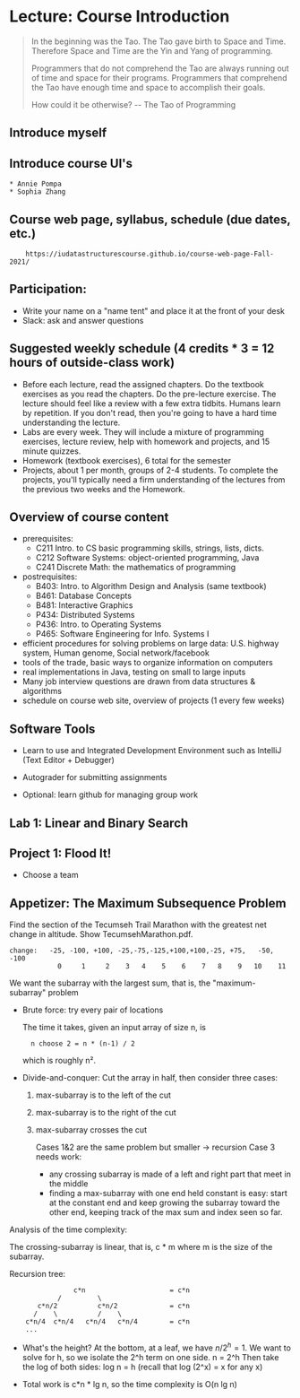 # Lecture: Course Introduction

>  In the beginning was the Tao. The Tao gave birth to Space and
>  Time. Therefore Space and Time are the Yin and Yang of programming.
>
>  Programmers that do not comprehend the Tao are always running out of
>  time and space for their programs. Programmers that comprehend the
>  Tao have enough time and space to accomplish their goals.
>
>  How could it be otherwise? -- The Tao of Programming

## Introduce myself

## Introduce course UI's
    * Annie Pompa
    * Sophia Zhang

## Course web page, syllabus, schedule (due dates, etc.)

        https://iudatastructurescourse.github.io/course-web-page-Fall-2021/

## Participation:

- Write your name on a "name tent" and place it at the front of your desk
- Slack: ask and answer questions

## Suggested weekly schedule (4 credits * 3 = 12 hours of outside-class work)

- Before each lecture, read the assigned chapters.
  Do the textbook exercises as you read the chapters.
  Do the pre-lecture exercise.
  The lecture should feel like a review with a few extra tidbits.
  Humans learn by repetition.
  If you don't read, then you're going to have a hard time
		understanding the lecture.
- Labs are every week. They will include a mixture of 
  programming exercises, lecture review, 
  help with homework and projects, and 15 minute quizzes.
- Homework (textbook exercises), 6 total for the semester
- Projects, about 1 per month, groups of 2-4 students.
  To complete the projects, you'll typically need a firm understanding
  of the lectures from the previous two weeks and the Homework.

## Overview of course content

* prerequisites:
	* C211 Intro. to CS
	   basic programming skills, strings, lists, dicts.
	* C212 Software Systems: object-oriented programming, Java
	* C241 Discrete Math: the mathematics of programming
* postrequisites:
	* B403: Intro. to Algorithm Design and Analysis (same textbook)
	* B461: Database Concepts
	* B481: Interactive Graphics
	* P434: Distributed Systems
	* P436: Intro. to Operating Systems
	* P465: Software Engineering for Info. Systems I
* efficient procedures for solving problems on large data: 
  U.S. highway system, Human genome, Social network/facebook
* tools of the trade, basic ways to organize information on computers
* real implementations in Java, testing on small to large inputs
* Many job interview questions are drawn from data structures & algorithms
* schedule on course web site, overview of projects (1 every few weeks)

## Software Tools

* Learn to use and Integrated Development Environment such as IntelliJ
  (Text Editor + Debugger)

* Autograder for submitting assignments

* Optional: learn github for managing group work

## Lab 1: Linear and Binary Search

## Project 1: Flood It!

* Choose a team

## Appetizer: The Maximum Subsequence Problem

Find the section of the Tecumseh Trail Marathon with the
greatest net change in altitude. Show TecumsehMarathon.pdf.

	change:   -25, -100, +100, -25,-75,-125,+100,+100,-25, +75,   -50, -100
				0     1     2    3   4    5    6    7   8    9   10    11

We want the subarray with the largest sum, that is, the
"maximum-subarray" problem

* Brute force: try every pair of locations

	The time it takes, given an input array of size n, is

		n choose 2 = n * (n-1) / 2

	which is roughly n².

* Divide-and-conquer:
	Cut the array in half, then consider three cases:
	1. max-subarray is to the left of the cut
	2. max-subarray is to the right of the cut
	3. max-subarray crosses the cut

		Cases 1&2 are the same problem but smaller -> recursion
		Case 3 needs work:
		* any crossing subarray is made of a left and right part that
		  meet in the middle
		* finding a max-subarray with one end held constant is easy:
		  start at the constant end and keep growing the subarray toward
		  the other end, keeping track of the max sum and index seen so
		  far.

Analysis of the time complexity:

 The crossing-subarray is linear, that is, c * m where m is the
 size of the subarray.

 Recursion tree:

					c*n                     = c*n
				/         \
		   c*n/2          c*n/2             = c*n
		  /    \          /    \     
		c*n/4  c*n/4   c*n/4   c*n/4        = c*n
		...

- What's the height?
  At the bottom, at a leaf, we have $n/2^h = 1$.
  We want to solve for h, so we isolate the 2^h term on one side.
	  n = 2^h
  Then take the log of both sides:
   log n = h      (recall that log (2^x) = x for any x)

- Total work is c*n * lg n, so the time complexity is O(n lg n)
